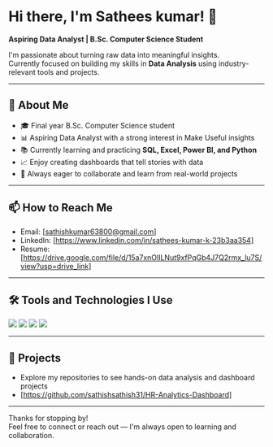 # Hi there, I'm Sathees kumar! 👋  
**Aspiring Data Analyst | B.Sc. Computer Science Student**  

I'm passionate about turning raw data into meaningful insights.  
Currently focused on building my skills in **Data Analysis** using industry-relevant tools and projects.

---

## 🚀 About Me
- 🎓 Final year B.Sc. Computer Science student  
- 📊 Aspiring Data Analyst with a strong interest in Make Useful insights  
- 📚 Currently learning and practicing **SQL, Excel, Power BI, and Python**  
- 📈 Enjoy creating dashboards that tell stories with data  
- 💬 Always eager to collaborate and learn from real-world projects

---

## 📫 How to Reach Me
- Email: [sathishkumar63800@gmail.com]
- LinkedIn: [https://www.linkedin.com/in/sathees-kumar-k-23b3aa354]
- Resume: [https://drive.google.com/file/d/15a7xnOlILNut9xfPqGb4J7Q2rmx_lu7S/view?usp=drive_link]

---

## 🛠️ Tools and Technologies I Use

<p>
  <img src="https://img.shields.io/badge/-Excel-217346?style=for-the-badge&logo=microsoft-excel&logoColor=white" />
  <img src="https://img.shields.io/badge/-Power%20BI-F2C811?style=for-the-badge&logo=power-bi&logoColor=black" />
  <img src="https://img.shields.io/badge/-Python-3776AB?style=for-the-badge&logo=python&logoColor=white" />
  <img src="https://img.shields.io/badge/-SQL-4479A1?style=for-the-badge&logo=postgresql&logoColor=white" />
</p>

---

## 📂 Projects
- Explore my repositories to see hands-on data analysis and dashboard projects  
- [https://github.com/sathishsathish31/HR-Analytics-Dashboard]

---

Thanks for stopping by!  
Feel free to connect or reach out — I'm always open to learning and collaboration.
